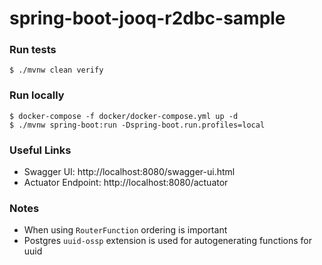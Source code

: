 # spring-boot-jooq-r2dbc-sample

### Run tests
`$ ./mvnw clean verify`

### Run locally
```shell
$ docker-compose -f docker/docker-compose.yml up -d
$ ./mvnw spring-boot:run -Dspring-boot.run.profiles=local
```


### Useful Links
* Swagger UI: http://localhost:8080/swagger-ui.html
* Actuator Endpoint: http://localhost:8080/actuator


### Notes
 * When using `RouterFunction` ordering is important
 * Postgres `uuid-ossp` extension is used for autogenerating functions for uuid